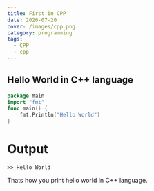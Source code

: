 ```yaml
---
title: First in CPP
date: 2020-07-20
cover: /images/cpp.png
category: programming
tags:
  - CPP
  - cpp
---
```


## Hello World in C++ language

```go
package main
import "fmt"
func main() {
    fmt.Println("Hello World")
}
```
# Output
```
>> Hello World
```

Thats how you print hello world in C++ language.
